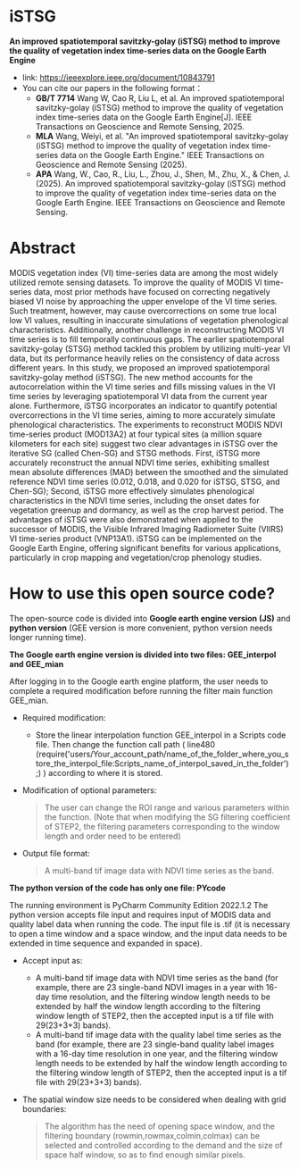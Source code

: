 # iSTSG
**An improved spatiotemporal savitzky-golay (iSTSG) method to improve the quality of vegetation index time-series data on the Google Earth Engine**

- link: https://ieeexplore.ieee.org/document/10843791
- You can cite our papers in the following format：
  - **GB/T 7714**   Wang W, Cao R, Liu L, et al. An improved spatiotemporal savitzky-golay (iSTSG) method to improve the quality of vegetation index time-series data on the Google Earth Engine[J]. IEEE Transactions on Geoscience and Remote Sensing, 2025.
  - **MLA**  Wang, Weiyi, et al. "An improved spatiotemporal savitzky-golay (iSTSG) method to improve the quality of vegetation index time-series data on the Google Earth Engine." IEEE Transactions on Geoscience and Remote Sensing (2025).
  - **APA**   Wang, W., Cao, R., Liu, L., Zhou, J., Shen, M., Zhu, X., & Chen, J. (2025). An improved spatiotemporal savitzky-golay (iSTSG) method to improve the quality of vegetation index time-series data on the Google Earth Engine. IEEE Transactions on Geoscience and Remote Sensing.

# Abstract
MODIS vegetation index (VI) time-series data are among the most widely utilized remote sensing datasets. To improve the quality of MODIS VI time-series data, most prior methods have focused on correcting negatively biased VI noise by approaching the upper envelope of the VI time series. Such treatment, however, may cause overcorrections on some true local low VI values, resulting in inaccurate simulations of vegetation phenological characteristics. Additionally, another challenge in reconstructing MODIS VI time series is to fill temporally continuous gaps. The earlier spatiotemporal savitzky-golay (STSG) method tackled this problem by utilizing multi-year VI data, but its performance heavily relies on the consistency of data across different years. In this study, we proposed an improved spatiotemporal savitzky-golay method (iSTSG). The new method accounts for the autocorrelation within the VI time series and fills missing values in the VI time series by leveraging spatiotemporal VI data from the current year alone. Furthermore, iSTSG incorporates an indicator to quantify potential overcorrections in the VI time series, aiming to more accurately simulate phenological characteristics. The experiments to reconstruct MODIS NDVI time-series product (MOD13A2) at four typical sites (a million square kilometers for each site) suggest two clear advantages in iSTSG over the iterative SG (called Chen-SG) and STSG methods. First, iSTSG more accurately reconstruct the annual NDVI time series, exhibiting smallest mean absolute differences (MAD) between the smoothed and the simulated reference NDVI time series (0.012, 0.018, and 0.020 for iSTSG, STSG, and Chen-SG); Second, iSTSG more effectively simulates phenological characteristics in the NDVI time series, including the onset dates for vegetation greenup and dormancy, as well as the crop harvest period. The advantages of iSTSG were also demonstrated when applied to the successor of MODIS, the Visible Infrared Imaging Radiometer Suite (VIIRS) VI time-series product (VNP13A1). iSTSG can be implemented on the Google Earth Engine, offering significant benefits for various applications, particularly in crop mapping and vegetation/crop phenology studies.


# How to use this open source code?
The open-source code is divided into **Google earth engine version (JS)** and **python version** (GEE version is more convenient, python version needs longer running time).

**The Google earth engine version is divided into two files: GEE_interpol and GEE_mian**

After logging in to the Google earth engine platform, the user needs to complete a required modification before running the filter main function GEE_mian.

- Required modification:
  - Store the linear interpolation function GEE_interpol in a Scripts code file. Then change the function call path ( line480 (require('users/Your_account_path/name_of_the_folder_where_you_store_the_interpol_file:Scripts_name_of_interpol_saved_in_the_folder');) ) according to where it is stored.

- Modification of optional parameters:
  > The user can change the ROI range and various parameters within the function. (Note that when modifying the SG filtering coefficient of STEP2, the filtering parameters corresponding to the window length and order need to be entered)

- Output file format:
  >  A multi-band tif image data with NDVI time series as the band.

**The python version of the code has only one file: PYcode**

The running environment is PyCharm Community Edition 2022.1.2
The python version accepts file input and requires input of MODIS data and quality label data when running the code.
The input file is .tif (it is necessary to open a time window and a space window, and the input data needs to be extended in time sequence and expanded in space).

- Accept input as:
  - A multi-band tif image data with NDVI time series as the band (for example, there are 23 single-band NDVI images in a year with 16-day time resolution, and the filtering window length needs to be extended by half the window length according to the filtering window length of STEP2, then the accepted input is a tif file with 29(23+3+3) bands).
  - A multi-band tif image data with the quality label time series as the band (for example, there are 23 single-band quality label images with a 16-day time resolution in one year, and the filtering window length needs to be extended by half the window length according to the filtering window length of STEP2, then the accepted input is a tif file with 29(23+3+3) bands).

- The spatial window size needs to be considered when dealing with grid boundaries:
  > The algorithm has the need of opening space window, and the filtering boundary (rowmin,rowmax,colmin,colmax) can be selected and controlled according to the demand and the size of space half window, so as to find enough similar pixels.
